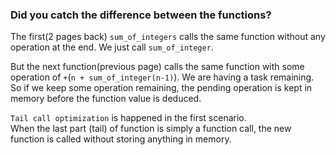 ### Did you catch the difference between the functions?
The first(2 pages back) `sum_of_integers` calls the same function without any operation at the end. We just call `sum_of_integer`.

But the next function(previous page) calls the same function with some operation of `+`(`n + sum_of_integer(n-1)`). We are having a task remaining. So  if we keep some operation remaining, the pending operation is kept in memory before the function value is deduced.

`Tail call optimization` is happened in the first scenario.  
When the last part (tail) of function is simply a function call, the new function is called without storing anything in memory.